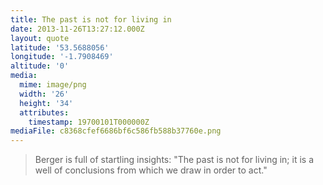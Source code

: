 ```yaml
---
title: The past is not for living in
date: 2013-11-26T13:27:12.000Z
layout: quote
latitude: '53.5688056'
longitude: '-1.7908469'
altitude: '0'
media:
  mime: image/png
  width: '26'
  height: '34'
  attributes:
    timestamp: 19700101T000000Z
mediaFile: c8368cfef6686bf6c586fb588b37760e.png
---
```


> Berger is full of startling insights: "The past is not for living in; it is a well of conclusions from which we draw in order to act."


